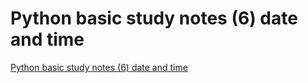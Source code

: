 # Python basic study notes (6) date and time
[Python basic study notes (6) date and time](https://aiwithcloud.com/2022/09/16/python_basic_study_notes_6_date_and_time/)